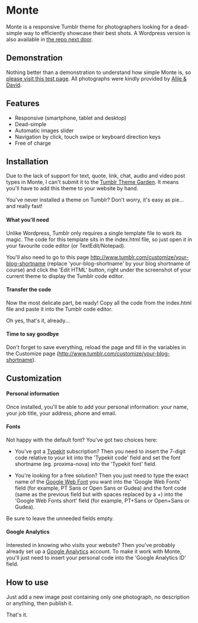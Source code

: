 Monte
======

Monte is a responsive Tumblr theme for photographers looking for a dead-simple way to efficiently showcase their best shots. A Wordpress version is also available in [the repo next door](https://github.com/pierrestoffe/monte-wordpress).

## Demonstration

Nothing better than a demonstration to understand how simple Monte is, so [please visit this test page](http://monte-theme.tumblr.com). All photographs were kindly provided by 
[Allie & David](http://deathtothestockphoto.com).

## Features

- Responsive (smartphone, tablet and desktop)
- Dead-simple
- Automatic images slider
- Navigation by click, touch swipe or keyboard direction keys
- Free of charge

## Installation

Due to the lack of support for text, quote, link, chat, audio and video post types in Monte, I can't submit it to the [Tumblr Theme Garden](http://www.tumblr.com/themes/). It means you'll have to add this theme to your website by hand.

You've never installed a theme on Tumblr? Don't worry, it's easy as pie... and really fast!

#### What you'll need

Unlike Wordpress, Tumblr only requires a single template file to work its magic. The code for this template sits in the index.html file, so just open it in your favourite code editor (or TextEdit/Notepad).

You'll also need to go to this page http://www.tumblr.com/customize/your-blog-shortname (replace 'your-blog-shortname' by your blog shortname of course) and click the 'Edit HTML' button, right under the screenshot of your current theme to display the Tumblr code editor.

#### Transfer the code

Now the most delicate part, be ready!
Copy all the code from the index.html file and paste it into the Tumblr code editor. 

Oh yes, that's it, already...

#### Time to say goodbye

Don't forget to save everything, reload the page and fill in the variables in the Customize page (http://www.tumblr.com/customize/your-blog-shortname).

## Customization

#### Personal information

Once installed, you'll be able to add your personal information: your name, your job title, your address, phone and email.

#### Fonts

Not happy with the default font? You've got two choices here:

- You've got a [Typekit](https://typekit.com/fonts) subscription? Then you need to insert the 7-digit code relative to your kit into the 'Typekit code' field and set the font shortname (eg. proxima-nova) into the 'Typekit font' field.

- You're looking for a free solution? Then you just need to type the exact name of the [Google Web Font](http://www.google.com/fonts) you want into the 'Google Web Fonts' field (for example, PT Sans or Open Sans or Gudea) and the font code (same as the previous field but with spaces replaced by a +) into the 'Google Web Fonts short' field (for example, PT+Sans or Open+Sans or Gudea).

Be sure to leave the unneeded fields empty.

#### Google Analytics

Interested in knowing who visits your website? Then you've probably already set up a [Google Analytics](http://google.com/analytics/web/) account. To make it work with Monte, you'll just need to insert your personal code into the 'Google Analytics ID' field.

## How to use

Just add a new image post containing only one photograph, no description or anything, then publish it.

That's it.
